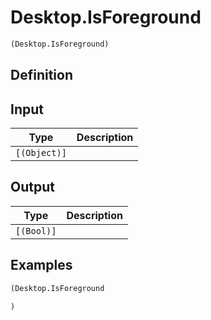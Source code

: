 # Desktop.IsForeground

```clojure
(Desktop.IsForeground)
```

## Definition


## Input
| Type | Description |
|------|-------------|
| `[(Object)]` |  |


## Output
| Type | Description |
|------|-------------|
| `[(Bool)]` |  |


## Examples

```clojure
(Desktop.IsForeground

)
```
